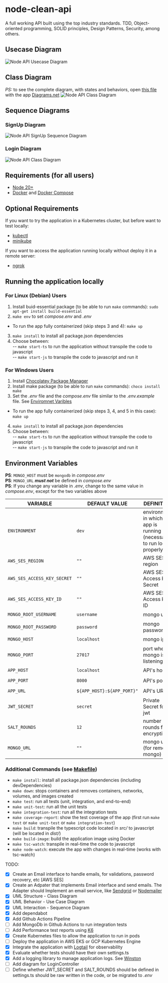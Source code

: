 # node-clean-api
A full working API built using the top industry standards. TDD, Object-oriented programming, SOLID principles, Design Patterns, Security, among others.

## Usecase Diagram
![Node API Usecase Diagram](/diagrams/UML/node-api.usecase.drawio.png)

## Class Diagram
*PS:* to see the complete diagram, with states and behaviors, open [this file](/diagrams/UML/node-api.class.drawio) with the app [Diagrams.net](https://www.diagrams.net/)
![Node API Class Diagram](/diagrams/UML/node-api.class.drawio.png)

## Sequence Diagrams

### SignUp Diagram
![Node API SignUp Sequence Diagram](/diagrams/UML/node-api.signup.sequence.drawio.png)

### Login Diagram
![Node API Class Diagram](/diagrams/UML/node-api.login.sequence.drawio.png)

## Requirements (for all users)
* [Node 20+](https://nodejs.org/en)
* [Docker](https://docs.docker.com/engine/install/) and [Docker Compose](https://docs.docker.com/compose/)

## Optional Requirements
If you want to try the application in a Kubernetes cluster, but before want to test locally:  
* [kubectl](https://kubernetes.io/docs/tasks/tools/)
* [minikube](https://minikube.sigs.k8s.io/docs/start/)

If you want to access the application running locally without deploy it in a remote server:
* [ngrok](https://ngrok.com/)

## Running the application locally

### For Linux (Debian) Users
1. Install buid-essential package (to be able to run `make` commands): `sudo apt-get install build-essential`
2. `make env` to set *compose.env* and *.env*
* To run the app fully containerized (skip steps 3 and 4): `make up`
3. `make install` to install all package.json dependencies
4. Choose between:  
-- `make start-ts` to run the application without transpile the code to javascript  
-- `make start-js` to transpile the code to javascript and run it

### For Windows Users
1. Install [Chocolatey Package Manager](https://chocolatey.org/install)
2. Install make package (to be able to run `make` commands): `choco install make`
3. Set the *.env* file and the *compose.env* file similar to the *.env.example* file. See [Enviromnet Varibles](https://github.com/guimassoqueto/node-api-clean-architecture#environment-variables)
* To run the app fully containerized (skip steps 3, 4, and 5 in this case): `make up`
4. `make install` to install all package.json dependencies
5. Choose between:  
-- `make start-ts` to run the application without transpile the code to javascript  
-- `make start-js` to transpile the code to javascript and run it

## Environment Variables

**PS**: `MONGO_HOST` must be `mongodb`  in *compose.env*  
**PS**: `MONGO_URL` ***must not*** be defined in *compose.env*   
**PS**: If you change any variable in *.env*, change to the same value in *compose.env*, except for the two variables above  

|     VARIABLE           |DEFAULT VALUE                          |DEFINITION                         | REQUIRED|
|----------------|-------------------------------|-----------------------------|----|
|`ENVIRONMENT`|`dev`            |environment in which the app is running (necessary to run logs properly)           |:heavy_multiplication_x:|
|`AWS_SES_REGION`|`""`            |AWS SES's region           |:heavy_check_mark:|
|`AWS_SES_ACCESS_KEY_SECRET`|`""`            |AWS SES's Access Key Secret          |:heavy_check_mark:|
|`AWS_SES_ACCESS_KEY_ID`|`""`            |AWS SES's Access Key ID            |:heavy_check_mark:|
|`MONGO_ROOT_USERNAME`|`username`            |mongo user            |:heavy_check_mark:|
|`MONGO_ROOT_PASSWORD`          |`password`            |mongo password            |:heavy_check_mark:|
|`MONGO_HOST`         |`localhost`|mongo ip|:heavy_check_mark:|
|`MONGO_PORT`|`27017`            |port where mongo is listening            |:heavy_check_mark:|
|`APP_HOST`|`localhost`            |API's host           |:heavy_multiplication_x:|
|`APP_PORT`|`8000`            |API's port            |:heavy_multiplication_x:|
|`APP_URL`|`${APP_HOST}:${APP_PORT}"`            |API's URL            |:heavy_multiplication_x:|
|`JWT_SECRET`|`secret`            |Private Secret for jwt            |:heavy_multiplication_x:|
|`SALT_ROUNDS`|`12`            |number of rounds for encryption            |:heavy_multiplication_x:|
|`MONGO_URL`|`""`            |mongo url (for remote mongo)           |:heavy_multiplication_x:|


### Additional Commands (see [Makefile](Makefile))
* `make install`: install all package.json dependencies (including devDependencies)
* `make down`: stops containers and removes containers, networks, volumes, and images created
* `make test`: run all tests (unit, integration, and end-to-end)
* `make unit-test`: run all the unit tests
* `make integration-test`: run all the integration tests
* `make coverage-report`: show the test coverage of the app (first run `make test` or `make unit-test` or `make integration-test`)
* `make build`: transpile the typescript code located in *src/* to javascript (will be located in *dist/*)
* `make build-image`: build the application image using Docker
* `make tsc-watch`: transpile in real-time the code to javascript
* `make node-watch`: execute the app with changes in real-time (works with tsc-watch)


TODO:
- [x] Create an Email interface to handle emails, for validations, password recovery, etc [AWS SES]
- [x] Create an Adpater that implements Email interface and send emails. The Adapter should Implement an email service, like [Sendgrid](https://www.npmjs.com/package/@sendgrid/mail) or [Nodemailer](https://www.npmjs.com/package/nodemailer)
- [x] UML Structure - Class Diagram
- [x] UML Behavior - Use Case Diagram
- [x] UML Interaction - Sequence Diagram
- [x] Add dependabot
- [x] Add Github Actions Pipeline
- [ ] Add MongoDb in Github Actions to run integration tests
- [ ] Add Performance test reports using [K6](https://k6.io/)
- [x] Create Kubernetes files to allow the application to run in pods
- [ ] Deploy the application in AWS EKS or GCP Kubernetes Engine
- [x] Integrate the application with [Logtail](https://logtail.com) for observability
- [x] Evaluate whether tests should have their own settings.ts
- [x] Add a logging library to manage application logs. See [Winston](https://www.npmjs.com/package/winston)
- [ ] Add diagram for LoginController
- [ ] Define whether JWT_SECRET and SALT_ROUNDS should be defined in settings.ts should be raw written in the code, or be migrated to *.env*
